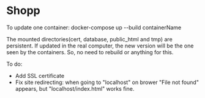 # Shopp
To update one container: docker-compose up --build containerName

The mounted directories(cert, database, public_html and tmp) are persistent. If updated in the real computer, the new version will be the one seen by the containers. So, no need to rebuild or anything for this.

To do:

- Add SSL certificate
- Fix site redirecting: when going to "localhost" on brower "File not found" appears, but "localhost/index.html" works fine.
